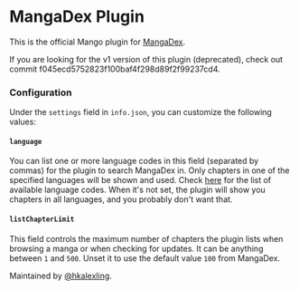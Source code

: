 # MangaDex Plugin

This is the official Mango plugin for [MangaDex](https://mangadex.org/).

If you are looking for the v1 version of this plugin (deprecated), check out commit f045ecd5752823f100baf4f298d89f2f99237cd4.

### Configuration

Under the `settings` field in `info.json`, you can customize the following values:

#### `language`

You can list one or more language codes in this field (separated by commas) for the plugin to search MangaDex in. Only chapters in one of the specified languages will be shown and used. Check [here](https://api.mangadex.org/docs.html#section/Language-Codes-and-Localization) for the list of available language codes. When it's not set, the plugin will show you chapters in all languages, and you probably don't want that.

#### `listChapterLimit`

This field controls the maximum number of chapters the plugin lists when browsing a manga or when checking for updates. It can be anything between `1` and `500`. Unset it to use the default value `100` from MangaDex.

Maintained by [@hkalexling](https://github.com/hkalexling).
